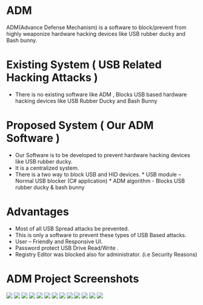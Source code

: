 # ADM
ADM(Advance Defense Mechanism) is a software to block/prevent from highly weaponize hardware hacking devices like USB rubber ducky and Bash bunny.

# Existing System ( USB Related Hacking Attacks )
  * There is no existing software like ADM , Blocks USB based hardware hacking devices like USB Rubber Ducky and Bash Bunny
  
# Proposed System ( Our ADM Software )
  * Our Software is to be developed to prevent hardware hacking devices like USB rubber ducky.
  * It is a centralized  system.
  * There is a two way to block USB and HID devices.
            * USB module – Normal USB blocker (C# application)
            * ADM algorithm -  Blocks USB rubber ducky & bash bunny
# Advantages 
  * Most of all USB Spread attacks  be prevented.
  * This is only a software to prevent these types of USB Based attacks.
  * User – Friendly and Responsive UI.
  * Password protect USB Drive Read/Write .
  * Registry Editor was blocked also for administrator. (i.e Security Reasons)

# ADM Project Screenshots
![](https://github.com/haries-dev/ADM/blob/main/Images/1.png)
![](https://github.com/haries-dev/ADM/blob/main/Images/2.png)
![](https://github.com/haries-dev/ADM/blob/main/Images/3.png)
![](https://github.com/haries-dev/ADM/blob/main/Images/4.png)
![](https://github.com/haries-dev/ADM/blob/main/Images/5.png)
![](https://github.com/haries-dev/ADM/blob/main/Images/6.png)
![](https://github.com/haries-dev/ADM/blob/main/Images/7.png)
![](https://github.com/haries-dev/ADM/blob/main/Images/8.png)
![](https://github.com/haries-dev/ADM/blob/main/Images/9.png)
![](https://github.com/haries-dev/ADM/blob/main/Images/10.png)
![](https://github.com/haries-dev/ADM/blob/main/Images/11.png)
![](https://github.com/haries-dev/ADM/blob/main/Images/12.png)
![](https://github.com/haries-dev/ADM/blob/main/Images/13.png)




